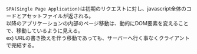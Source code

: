 `SPA(Single Page Application)`は初期のリクエストに対し、javascript全体のコードとアセットファイルが返される。  
以降のアプリケーションの内部のページ移動は、動的にDOM要素を変えることで、移動しているように見える。  
ex) URLの書き換えを伴う移動であっても、サーバーへ行く事なくクライアントで完結する。  

